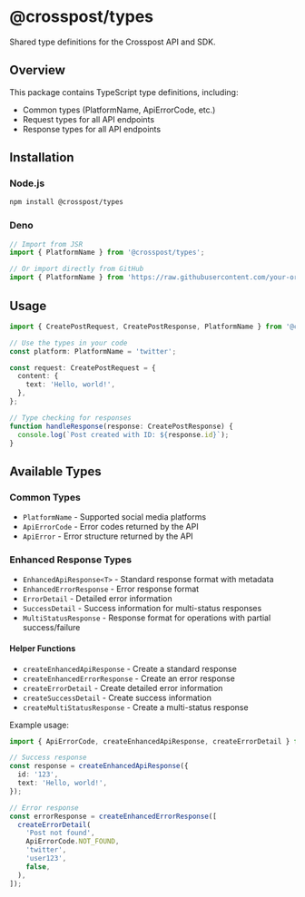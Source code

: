 # @crosspost/types

Shared type definitions for the Crosspost API and SDK.

## Overview

This package contains TypeScript type definitions, including:

- Common types (PlatformName, ApiErrorCode, etc.)
- Request types for all API endpoints
- Response types for all API endpoints

## Installation

### Node.js

```bash
npm install @crosspost/types
```

### Deno

```typescript
// Import from JSR
import { PlatformName } from '@crosspost/types';

// Or import directly from GitHub
import { PlatformName } from 'https://raw.githubusercontent.com/your-org/crosspost/main/packages/types/mod.ts';
```

## Usage

```typescript
import { CreatePostRequest, CreatePostResponse, PlatformName } from '@crosspost/types';

// Use the types in your code
const platform: PlatformName = 'twitter';

const request: CreatePostRequest = {
  content: {
    text: 'Hello, world!',
  },
};

// Type checking for responses
function handleResponse(response: CreatePostResponse) {
  console.log(`Post created with ID: ${response.id}`);
}
```

## Available Types

### Common Types

- `PlatformName` - Supported social media platforms
- `ApiErrorCode` - Error codes returned by the API
- `ApiError` - Error structure returned by the API

### Enhanced Response Types

- `EnhancedApiResponse<T>` - Standard response format with metadata
- `EnhancedErrorResponse` - Error response format
- `ErrorDetail` - Detailed error information
- `SuccessDetail` - Success information for multi-status responses
- `MultiStatusResponse` - Response format for operations with partial success/failure

#### Helper Functions

- `createEnhancedApiResponse` - Create a standard response
- `createEnhancedErrorResponse` - Create an error response
- `createErrorDetail` - Create detailed error information
- `createSuccessDetail` - Create success information
- `createMultiStatusResponse` - Create a multi-status response

Example usage:

```typescript
import { ApiErrorCode, createEnhancedApiResponse, createErrorDetail } from '@crosspost/types';

// Success response
const response = createEnhancedApiResponse({
  id: '123',
  text: 'Hello, world!',
});

// Error response
const errorResponse = createEnhancedErrorResponse([
  createErrorDetail(
    'Post not found',
    ApiErrorCode.NOT_FOUND,
    'twitter',
    'user123',
    false,
  ),
]);
```
